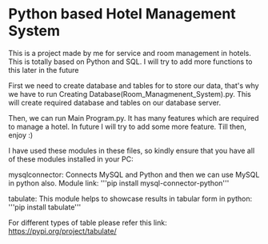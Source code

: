 # Python based Hotel Management System
 This is a project made by me for service and room management in hotels. This is totally based on Python and SQL. I will try to add more functions to this later in the future

First we need to create database and tables for to store our data, that's why we have to run Creating Database(Room_Managmenent_System).py. This will create required database and tables on our database server.

Then, we can run Main Program.py. It has many features which are required to manage a hotel. In future I will try to add some more feature. Till then, enjoy :)

I have used these modules in these files, so kindly ensure that you have all of these modules installed in your PC:

mysqlconnector: Connects MySQL and Python and then we can use MySQL in python also. Module link: 
'''pip install mysql-connector-python'''

tabulate: This module helps to showcase results in tabular form in python: 
'''pip install tabulate''' 

For different types of table please refer this link: https://pypi.org/project/tabulate/
